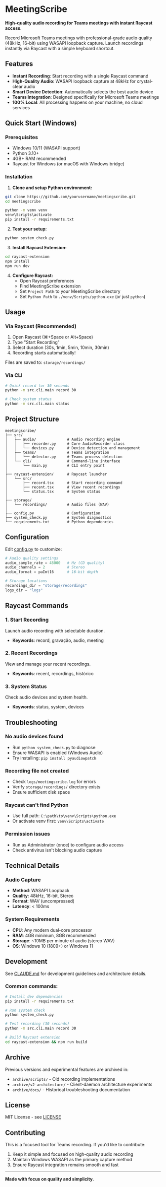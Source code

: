 # MeetingScribe

**High-quality audio recording for Teams meetings with instant Raycast access.**

Record Microsoft Teams meetings with professional-grade audio quality (48kHz, 16-bit) using WASAPI loopback capture. Launch recordings instantly via Raycast with a simple keyboard shortcut.

## Features

- **Instant Recording**: Start recording with a single Raycast command
- **High-Quality Audio**: WASAPI loopback capture at 48kHz for crystal-clear audio
- **Smart Device Detection**: Automatically selects the best audio device
- **Teams Integration**: Designed specifically for Microsoft Teams meetings
- **100% Local**: All processing happens on your machine, no cloud services

## Quick Start (Windows)

### Prerequisites
- Windows 10/11 (WASAPI support)
- Python 3.10+
- 4GB+ RAM recommended
- Raycast for Windows (or macOS with Windows bridge)

### Installation

1. **Clone and setup Python environment:**
```bash
git clone https://github.com/yourusername/meetingscribe.git
cd meetingscribe

python -m venv venv
venv\Scripts\activate
pip install -r requirements.txt
```

2. **Test your setup:**
```bash
python system_check.py
```

3. **Install Raycast Extension:**
```bash
cd raycast-extension
npm install
npm run dev
```

4. **Configure Raycast:**
   - Open Raycast preferences
   - Find MeetingScribe extension
   - Set `Project Path` to your MeetingScribe directory
   - Set `Python Path` to `./venv/Scripts/python.exe` (or just `python`)

## Usage

### Via Raycast (Recommended)

1. Open Raycast (⌘+Space or Alt+Space)
2. Type "Start Recording"
3. Select duration (30s, 1min, 5min, 10min, 30min)
4. Recording starts automatically!

Files are saved to: `storage/recordings/`

### Via CLI

```bash
# Quick record for 30 seconds
python -m src.cli.main record 30

# Check system status
python -m src.cli.main status
```

## Project Structure

```
meetingscribe/
├── src/
│   ├── audio/              # Audio recording engine
│   │   ├── recorder.py     # Core AudioRecorder class
│   │   └── devices.py      # Device detection and management
│   ├── teams/              # Teams integration
│   │   └── detector.py     # Teams process detection
│   └── cli/                # Command-line interface
│       └── main.py         # CLI entry point
│
├── raycast-extension/      # Raycast launcher
│   └── src/
│       ├── record.tsx      # Start recording command
│       ├── recent.tsx      # View recent recordings
│       └── status.tsx      # System status
│
├── storage/
│   └── recordings/         # Audio files (WAV)
│
├── config.py               # Configuration
├── system_check.py         # System diagnostics
└── requirements.txt        # Python dependencies
```

## Configuration

Edit [config.py](config.py) to customize:

```python
# Audio quality settings
audio_sample_rate = 48000   # Hz (CD quality)
audio_channels = 2          # Stereo
audio_format = paInt16      # 16-bit depth

# Storage locations
recordings_dir = "storage/recordings"
logs_dir = "logs"
```

## Raycast Commands

### 1. Start Recording
Launch audio recording with selectable duration.
- **Keywords**: record, gravação, audio, meeting

### 2. Recent Recordings
View and manage your recent recordings.
- **Keywords**: recent, recordings, histórico

### 3. System Status
Check audio devices and system health.
- **Keywords**: status, system, devices

## Troubleshooting

### No audio devices found
- Run `python system_check.py` to diagnose
- Ensure WASAPI is enabled (Windows Audio)
- Try installing: `pip install pyaudiowpatch`

### Recording file not created
- Check `logs/meetingscribe.log` for errors
- Verify `storage/recordings/` directory exists
- Ensure sufficient disk space

### Raycast can't find Python
- Use full path: `C:\path\to\venv\Scripts\python.exe`
- Or activate venv first: `venv\Scripts\activate`

### Permission issues
- Run as Administrator (once) to configure audio access
- Check antivirus isn't blocking audio capture

## Technical Details

### Audio Capture
- **Method**: WASAPI Loopback
- **Quality**: 48kHz, 16-bit, Stereo
- **Format**: WAV (uncompressed)
- **Latency**: < 100ms

### System Requirements
- **CPU**: Any modern dual-core processor
- **RAM**: 4GB minimum, 8GB recommended
- **Storage**: ~10MB per minute of audio (stereo WAV)
- **OS**: Windows 10 (1809+) or Windows 11

## Development

See [CLAUDE.md](CLAUDE.md) for development guidelines and architecture details.

### Common commands:
```bash
# Install dev dependencies
pip install -r requirements.txt

# Run system check
python system_check.py

# Test recording (30 seconds)
python -m src.cli.main record 30

# Build Raycast extension
cd raycast-extension && npm run build
```

## Archive

Previous versions and experimental features are archived in:
- `archive/scripts/` - Old recording implementations
- `archive/v2-architecture/` - Client-daemon architecture experiments
- `archive/docs/` - Historical troubleshooting documentation

## License

MIT License - see [LICENSE](LICENSE)

## Contributing

This is a focused tool for Teams recording. If you'd like to contribute:
1. Keep it simple and focused on high-quality audio recording
2. Maintain Windows WASAPI as the primary capture method
3. Ensure Raycast integration remains smooth and fast

---

**Made with focus on quality and simplicity.**
